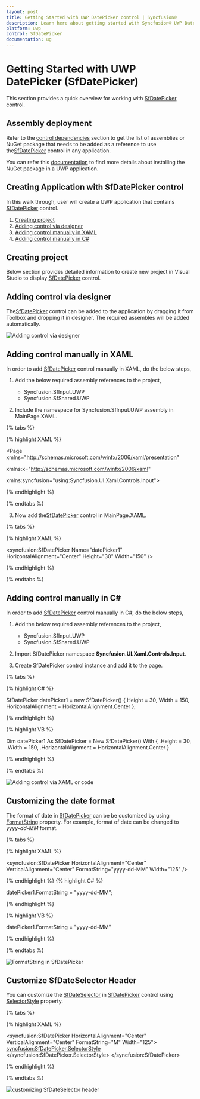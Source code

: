 ```yaml
---
layout: post
title: Getting Started with UWP DatePicker control | Syncfusion®
description: Learn here about getting started with Syncfusion® UWP DatePicker (SfDatePicker) control, its elements and more.
platform: uwp
control: SfDatePicker
documentation: ug
---
```


# Getting Started with UWP DatePicker (SfDatePicker)

This section provides a quick overview for working with [SfDatePicker](https://help.syncfusion.com/cr/uwp/Syncfusion.SfInput.UWP~Syncfusion.UI.Xaml.Controls.Input.SfDatePicker.html) control.



## Assembly deployment
Refer to the [control dependencies](https://help.syncfusion.com/uwp/control-dependencies#sfdatepicker) section to get the list of assemblies or NuGet package that needs to be added as a reference to use the[SfDatePicker](https://help.syncfusion.com/cr/uwp/Syncfusion.SfInput.UWP~Syncfusion.UI.Xaml.Controls.Input.SfDatePicker.html) control in any application.

You can refer this [documentation](https://help.syncfusion.com/uwp/visual-studio-integration/nuget-packages) to find more details about installing the NuGet package in a UWP application.

## Creating Application with SfDatePicker control
In this walk through, user will create a UWP application that contains [SfDatePicker](https://help.syncfusion.com/cr/uwp/Syncfusion.SfInput.UWP~Syncfusion.UI.Xaml.Controls.Input.SfDatePicker.html) control.
1. [Creating project](#Creating-the-project)
2. [Adding control via designer](#Adding-control-via-designer)
3. [Adding control manually in XAML](#Adding-control-manually-in-XAML)
4. [Adding control manually in C#](#Adding-control-manually-in-C#)

## Creating project 
Below section provides detailed information to create new project in Visual Studio to display [SfDatePicker](https://help.syncfusion.com/cr/uwp/Syncfusion.SfInput.UWP~Syncfusion.UI.Xaml.Controls.Input.SfDatePicker.html) control.

## Adding control via designer
The[SfDatePicker](https://help.syncfusion.com/cr/uwp/Syncfusion.SfInput.UWP~Syncfusion.UI.Xaml.Controls.Input.SfDatePicker.html) control can be added to the application by dragging it from Toolbox and dropping it in designer. The required assembles will be added automatically.

![Adding control via designer](Getting-Started_images/Getting-Started-img1.png)

## Adding control manually in XAML

In order to add [SfDatePicker](https://help.syncfusion.com/cr/uwp/Syncfusion.SfInput.UWP~Syncfusion.UI.Xaml.Controls.Input.SfDatePicker.html) control manually in XAML, do the below steps,

1. Add the below required assembly references to the project,

    * Syncfusion.SfInput.UWP
    * Syncfusion.SfShared.UWP

2. Include the namespace for Syncfusion.SfInput.UWP assembly in MainPage.XAML.

{% tabs %}

{% highlight XAML %}

<Page xmlns="http://schemas.microsoft.com/winfx/2006/xaml/presentation"

xmlns:x="http://schemas.microsoft.com/winfx/2006/xaml"

xmlns:syncfusion="using:Syncfusion.UI.Xaml.Controls.Input">

{% endhighlight %}

{% endtabs %}

3. Now add the[SfDatePicker](https://help.syncfusion.com/cr/uwp/Syncfusion.SfInput.UWP~Syncfusion.UI.Xaml.Controls.Input.SfDatePicker.html) control in MainPage.XAML.

{% tabs %}

{% highlight XAML %}

<syncfusion:SfDatePicker Name="datePicker1" HorizontalAlignment="Center"  Height="30" Width="150" />

{% endhighlight %}

{% endtabs %}

## Adding control manually in C#

In order to add [SfDatePicker](https://help.syncfusion.com/cr/uwp/Syncfusion.SfInput.UWP~Syncfusion.UI.Xaml.Controls.Input.SfDatePicker.html) control manually in C#, do the below steps,

1. Add the below required assembly references to the project,

    * Syncfusion.SfInput.UWP
    * Syncfusion.SfShared.UWP

2. Import SfDatePicker namespace **Syncfusion.UI.Xaml.Controls.Input**.

3. Create SfDatePicker control instance and add it to the page.

{% tabs %}

{% highlight C# %}

SfDatePicker datePicker1 = new SfDatePicker()
{
    Height = 30,
    Width = 150,
    HorizontalAlignment = HorizontalAlignment.Center
};

{% endhighlight %}

{% highlight VB %}

Dim datePicker1 As SfDatePicker = New SfDatePicker() With {
    .Height = 30,
    .Width = 150,
    .HorizontalAlignment = HorizontalAlignment.Center
}

{% endhighlight %}

{% endtabs %}

![Adding control via XAML or code](Getting-Started_images/Getting-Started-img2.png)

## Customizing the date format

The format of date in [SfDatePicker](https://help.syncfusion.com/cr/uwp/Syncfusion.SfInput.UWP~Syncfusion.UI.Xaml.Controls.Input.SfDatePicker.html) can be be customized by using [FormatString](https://help.syncfusion.com/cr/uwp/Syncfusion.UI.Xaml.Controls.Input.SfTimePicker.html#Syncfusion_UI_Xaml_Controls_Input_SfTimePicker_FormatString) property. For example, format of date can be changed to *yyyy-dd-MM* format.

{% tabs %}

{% highlight XAML %}

<syncfusion:SfDatePicker HorizontalAlignment="Center" VerticalAlignment="Center" FormatString="yyyy-dd-MM"  Width="125" />

{% endhighlight %}
{% highlight C# %}

datePicker1.FormatString = "yyyy-dd-MM";

{% endhighlight %}

{% highlight VB %}

datePicker1.FormatString = "yyyy-dd-MM"

{% endhighlight %}

{% endtabs %}

![FormatString in SfDatePicker](Getting-Started_images/Getting-Started-img3.png)

## Customize SfDateSelector Header

You can customize the [SfDateSelector](https://help.syncfusion.com/cr/uwp/Syncfusion.UI.Xaml.Controls.Input.SfDateSelector.html) in [SfDatePicker](https://help.syncfusion.com/cr/uwp/Syncfusion.SfInput.UWP~Syncfusion.UI.Xaml.Controls.Input.SfDatePicker.html) control using [SelectorStyle](https://help.syncfusion.com/cr/uwp/Syncfusion.UI.Xaml.Controls.Input.SfTimePicker.html#Syncfusion_UI_Xaml_Controls_Input_SfTimePicker_SelectorStyle) property.

{% tabs %}

{% highlight XAML %}

<syncfusion:SfDatePicker HorizontalAlignment="Center" VerticalAlignment="Center" FormatString="M"  Width="125">
    <syncfusion:SfDatePicker.SelectorStyle>
        <Style TargetType="syncfusion:SfDateSelector">
            <Setter Property="Header" Value="Set your alarm" />
        </Style>
    </syncfusion:SfDatePicker.SelectorStyle>
</syncfusion:SfDatePicker>

{% endhighlight %}

{% endtabs %}

![customizing SfDateSelector header](Getting-Started_images/Getting-Started-img4.png)

